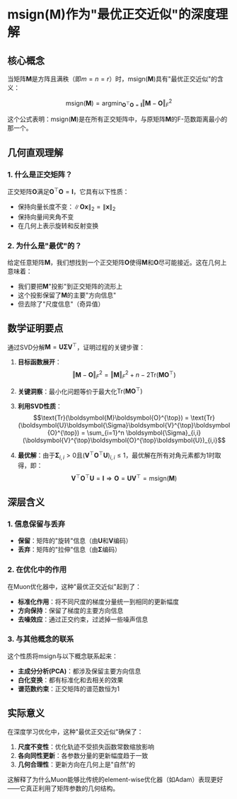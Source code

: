 # msign(M)作为"最优正交近似"的深度理解

## 核心概念

当矩阵$\boldsymbol{M}$是方阵且满秩（即$m=n=r$）时，$\text{msign}(\boldsymbol{M})$具有"最优正交近似"的含义：

$$\text{msign}(\boldsymbol{M}) = \mathop{\text{argmin}}_{\boldsymbol{O}^{\top}\boldsymbol{O} = \boldsymbol{I}}\Vert \boldsymbol{M} - \boldsymbol{O}\Vert_F^2$$

这个公式表明：$\text{msign}(\boldsymbol{M})$是在所有正交矩阵中，与原矩阵$\boldsymbol{M}$的F-范数距离最小的那一个。

## 几何直观理解

### 1. 什么是正交矩阵？
正交矩阵$\boldsymbol{O}$满足$\boldsymbol{O}^{\top}\boldsymbol{O} = \boldsymbol{I}$，它具有以下性质：
- 保持向量长度不变：$\|\boldsymbol{O}\boldsymbol{x}\|_2 = \|\boldsymbol{x}\|_2$
- 保持向量间夹角不变
- 在几何上表示旋转和反射变换

### 2. 为什么是"最优"的？
给定任意矩阵$\boldsymbol{M}$，我们想找到一个正交矩阵$\boldsymbol{O}$使得$\boldsymbol{M}$和$\boldsymbol{O}$尽可能接近。这在几何上意味着：
- 我们要把$\boldsymbol{M}$"投影"到正交矩阵的流形上
- 这个投影保留了$\boldsymbol{M}$的主要"方向信息"
- 但去除了"尺度信息"（奇异值）

## 数学证明要点

通过SVD分解$\boldsymbol{M} = \boldsymbol{U}\boldsymbol{\Sigma}\boldsymbol{V}^{\top}$，证明过程的关键步骤：

1. **目标函数展开**：
   $$\Vert \boldsymbol{M} - \boldsymbol{O}\Vert_F^2 = \Vert \boldsymbol{M}\Vert_F^2 + n - 2\text{Tr}(\boldsymbol{M}\boldsymbol{O}^{\top})$$

2. **关键洞察**：最小化问题等价于最大化$\text{Tr}(\boldsymbol{M}\boldsymbol{O}^{\top})$

3. **利用SVD性质**：
   $$\text{Tr}(\boldsymbol{M}\boldsymbol{O}^{\top}) = \text{Tr}(\boldsymbol{U}\boldsymbol{\Sigma}\boldsymbol{V}^{\top}\boldsymbol{O}^{\top}) = \sum_{i=1}^n \boldsymbol{\Sigma}_{i,i}(\boldsymbol{V}^{\top}\boldsymbol{O}^{\top}\boldsymbol{U})_{i,i}$$

4. **最优解**：由于$\boldsymbol{\Sigma}_{i,i} > 0$且$(\boldsymbol{V}^{\top}\boldsymbol{O}^{\top}\boldsymbol{U})_{i,i} \leq 1$，最优解在所有对角元素都为1时取得，即：
   $$\boldsymbol{V}^{\top}\boldsymbol{O}^{\top}\boldsymbol{U} = \boldsymbol{I} \Rightarrow \boldsymbol{O} = \boldsymbol{U}\boldsymbol{V}^{\top} = \text{msign}(\boldsymbol{M})$$

## 深层含义

### 1. 信息保留与丢弃
- **保留**：矩阵的"旋转"信息（由$\boldsymbol{U}$和$\boldsymbol{V}$编码）
- **丢弃**：矩阵的"拉伸"信息（由$\boldsymbol{\Sigma}$编码）

### 2. 在优化中的作用
在Muon优化器中，这种"最优正交近似"起到了：
- **标准化作用**：将不同尺度的梯度分量统一到相同的更新幅度
- **方向保持**：保留了梯度的主要方向信息
- **去噪效应**：通过正交约束，过滤掉一些噪声信息

### 3. 与其他概念的联系
这个性质将msign与以下概念联系起来：
- **主成分分析(PCA)**：都涉及保留主要方向信息
- **白化变换**：都有标准化和去相关的效果
- **谱范数约束**：正交矩阵的谱范数恒为1

## 实际意义

在深度学习优化中，这种"最优正交近似"确保了：
1. **尺度不变性**：优化轨迹不受损失函数常数缩放影响
2. **各向同性更新**：各参数分量的更新幅度趋于一致
3. **几何合理性**：更新方向在几何上是"自然"的

这解释了为什么Muon能够比传统的element-wise优化器（如Adam）表现更好——它真正利用了矩阵参数的几何结构。